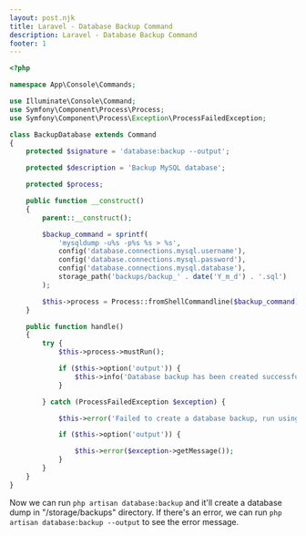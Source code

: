 ```yaml
---
layout: post.njk
title: Laravel - Database Backup Command
description: Laravel - Database Backup Command
footer: 1
---
```


```php
<?php

namespace App\Console\Commands;

use Illuminate\Console\Command;
use Symfony\Component\Process\Process;
use Symfony\Component\Process\Exception\ProcessFailedException;

class BackupDatabase extends Command
{
	protected $signature = 'database:backup --output';

	protected $description = 'Backup MySQL database';

	protected $process;

	public function __construct()
	{
		parent::__construct();

		$backup_command = sprintf(
			'mysqldump -u%s -p%s %s > %s',
			config('database.connections.mysql.username'),
			config('database.connections.mysql.password'),
			config('database.connections.mysql.database'),
			storage_path('backups/backup_' . date('Y_m_d') . '.sql')
		);

		$this->process = Process::fromShellCommandline($backup_command);
	}

	public function handle()
	{
		try {
			$this->process->mustRun();

			if ($this->option('output')) {
				$this->info('Database backup has been created successfully.');
			}

		} catch (ProcessFailedException $exception) {

			$this->error('Failed to create a database backup, run using --output to see the error message.');

			if ($this->option('output')) {

				$this->error($exception->getMessage());
			}
		}
	}
}
```

Now we can run `php artisan database:backup` and it'll create a database dump in "/storage/backups" directory. If there's an error, we can run `php artisan database:backup --output` to see the error message.
